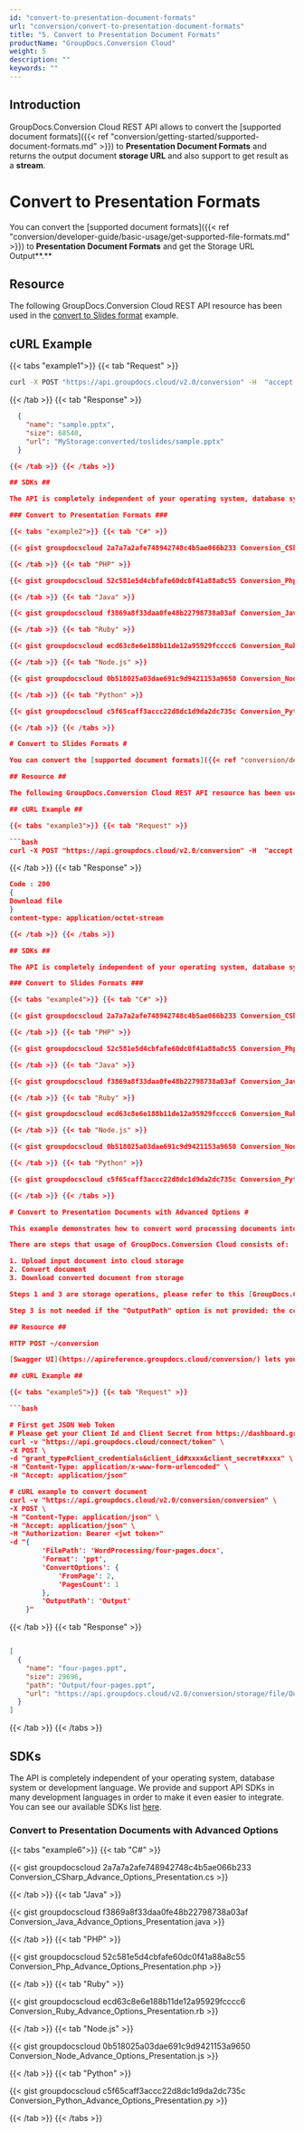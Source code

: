 ```yaml
---
id: "convert-to-presentation-document-formats"
url: "conversion/convert-to-presentation-document-formats"
title: "5. Convert to Presentation Document Formats"
productName: "GroupDocs.Conversion Cloud"
weight: 5
description: ""
keywords: ""
---
```


## Introduction ##

GroupDocs.Conversion Cloud REST API allows to convert the [supported document formats]({{< ref "conversion/getting-started/supported-document-formats.md" >}}) to **Presentation Document Formats** and returns the output document **storage URL** and also support to get result as a **stream**.

# Convert to Presentation Formats #

You can convert the [supported document formats]({{< ref "conversion/developer-guide/basic-usage/get-supported-file-formats.md" >}}) to **Presentation Document Formats** and get the Storage URL Output**.**

## Resource ##

The following GroupDocs.Conversion Cloud REST API resource has been used in the [convert to Slides format](https://apireference.groupdocs.cloud/conversion/#/Conversion/ConvertDocument) example.

## cURL Example ##

{{< tabs "example1">}} {{< tab "Request" >}}

```bash
curl -X POST "https://api.groupdocs.cloud/v2.0/conversion" -H  "accept: application/json" -H  "authorization: Bearer [Access Token]" -H  "Content-Type: application/json" -d "{  \"Storage\": \"MyStorage\",  \"FilePath\": \"conversions/sample.docx\",  \"Format\": \"pptx\",  \"LoadOptions\": {\"DocxLoadOptions\": {\"Password\": \"\",   \"HideWordTrackedChanges\":\"true\",   \"DefaultFont\":\"Arial\"   }},  \"ConvertOptions\": { \"Password\": \"\",      \"FromPage\": \"1\",     \"PagesCount\": \"2\",     \"Zoom\": \"1\"  },  \"OutputPath\": \"converted/toslides\"}"

```

{{< /tab >}} {{< tab "Response" >}}

```json
  {
    "name": "sample.pptx",
    "size": 68540,
    "url": "MyStorage:converted/toslides/sample.pptx"
  }

{{< /tab >}} {{< /tabs >}}

## SDKs ##

The API is completely independent of your operating system, database system or development language. We provide and support API SDKs in many development languages in order to make it even easier to integrate. You can see our available SDKs list [here](https://github.com/groupdocs-conversion-cloud).

### Convert to Presentation Formats ###

{{< tabs "example2">}} {{< tab "C#" >}}

{{< gist groupdocscloud 2a7a7a2afe748942748c4b5ae066b233 Conversion_CSharp_Convert_To_Slides.cs >}}

{{< /tab >}} {{< tab "PHP" >}}

{{< gist groupdocscloud 52c581e5d4cbfafe60dc0f41a88a8c55 Conversion_Php_Convert_To_Slides.php >}}

{{< /tab >}} {{< tab "Java" >}}

{{< gist groupdocscloud f3869a8f33daa0fe48b22798738a03af Conversion_Java_Convert_To_Slides.java >}}

{{< /tab >}} {{< tab "Ruby" >}}

{{< gist groupdocscloud ecd63c8e6e188b11de12a95929fcccc6 Conversion_Ruby_Convert_To_Slides.rb >}}

{{< /tab >}} {{< tab "Node.js" >}}

{{< gist groupdocscloud 0b518025a03dae691c9d9421153a9650 Conversion_Node_Convert_To_Slides.js >}}

{{< /tab >}} {{< tab "Python" >}}

{{< gist groupdocscloud c5f65caff3accc22d8dc1d9da2dc735c Conversion_Python_Convert_To_Slides.py >}}

{{< /tab >}} {{< /tabs >}}

# Convert to Slides Formats #

You can convert the [supported document formats]({{< ref "conversion/developer-guide/basic-usage/get-supported-file-formats.md" >}}) to **Presentation Document Formats** and get the Stream Output**.**

## Resource ##

The following GroupDocs.Conversion Cloud REST API resource has been used in the [convert to Slides format](https://apireference.groupdocs.cloud/conversion/#/Conversion/ConvertDocument) example.

## cURL Example ##

{{< tabs "example3">}} {{< tab "Request" >}}

```bash
curl -X POST "https://api.groupdocs.cloud/v2.0/conversion" -H  "accept: application/json" -H  "authorization: Bearer [Access Token]" -H  "Content-Type: application/json" -d "{  \"Storage\": \"MyStorage\",  \"FilePath\": \"conversions/sample.docx\",  \"Format\": \"pptx\",  \"LoadOptions\": {\"DocxLoadOptions\": {\"Password\": \"\",   \"HideWordTrackedChanges\":\"true\",   \"DefaultFont\":\"Arial\"   }},  \"ConvertOptions\": { \"Password\": \"\",      \"FromPage\": \"1\",     \"PagesCount\": \"2\",     \"Zoom\": \"1\"  },  \"OutputPath\": \""}"

```

{{< /tab >}} {{< tab "Response" >}}

```json
Code : 200
{
Download file
}
content-type: application/octet-stream

{{< /tab >}} {{< /tabs >}}

## SDKs ##

The API is completely independent of your operating system, database system or development language. We provide and support API SDKs in many development languages in order to make it even easier to integrate. You can see our available SDKs list [here](https://github.com/groupdocs-conversion-cloud).

### Convert to Slides Formats ###

{{< tabs "example4">}} {{< tab "C#" >}}

{{< gist groupdocscloud 2a7a7a2afe748942748c4b5ae066b233 Conversion_CSharp_Convert_To_Slides_Stream.cs >}}

{{< /tab >}} {{< tab "PHP" >}}

{{< gist groupdocscloud 52c581e5d4cbfafe60dc0f41a88a8c55 Conversion_Php_Convert_To_Slides_Stream.php >}}

{{< /tab >}} {{< tab "Java" >}}

{{< gist groupdocscloud f3869a8f33daa0fe48b22798738a03af Conversion_Java_Convert_To_Slides_Stream.java >}}

{{< /tab >}} {{< tab "Ruby" >}}

{{< gist groupdocscloud ecd63c8e6e188b11de12a95929fcccc6 Conversion_Ruby_Convert_To_Slides_Stream.rb >}}

{{< /tab >}} {{< tab "Node.js" >}}

{{< gist groupdocscloud 0b518025a03dae691c9d9421153a9650 Conversion_Node_Convert_To_Slides_Stream.js >}}

{{< /tab >}} {{< tab "Python" >}}

{{< gist groupdocscloud c5f65caff3accc22d8dc1d9da2dc735c Conversion_Python_Convert_To_Slides_Stream.py >}}

{{< /tab >}} {{< /tabs >}}

# Convert to Presentation Documents with Advanced Options #

This example demonstrates how to convert word processing documents into presentation documents with advanced conversion options.

There are steps that usage of GroupDocs.Conversion Cloud consists of:

1. Upload input document into cloud storage
2. Convert document
3. Download converted document from storage

Steps 1 and 3 are storage operations, please refer to this [GroupDocs.Conversion Cloud Storage Operations]({{< ref "conversion/developer-guide/working-with-storage-api.md" >}}) for usage details.

Step 3 is not needed if the "OutputPath" option is not provided: the convert API method will return the converted document in the response body.

## Resource ##

HTTP POST ~/conversion

[Swagger UI](https://apireference.groupdocs.cloud/conversion/) lets you call this REST API directly from the browser.

## cURL Example ##

{{< tabs "example5">}} {{< tab "Request" >}}

```bash

# First get JSON Web Token
# Please get your Client Id and Client Secret from https://dashboard.groupdocs.cloud/applications. Kindly place Client Id in "client_id" and Client Secret in "client_secret" argument.
curl -v "https://api.groupdocs.cloud/connect/token" \
-X POST \
-d "grant_type#client_credentials&client_id#xxxx&client_secret#xxxx" \
-H "Content-Type: application/x-www-form-urlencoded" \
-H "Accept: application/json"

# cURL example to convert document
curl -v "https://api.groupdocs.cloud/v2.0/conversion/conversion" \
-X POST \
-H "Content-Type: application/json" \
-H "Accept: application/json" \
-H "Authorization: Bearer <jwt token>"
-d "{
        'FilePath': 'WordProcessing/four-pages.docx',
        'Format': 'ppt',
        'ConvertOptions': {
            'FromPage': 2,
            'PagesCount': 1
        },
        'OutputPath': 'Output'
    }"

```

{{< /tab >}} {{< tab "Response" >}}

```json

[
  {
    "name": "four-pages.ppt",
    "size": 29696,
    "path": "Output/four-pages.ppt",
    "url": "https://api.groupdocs.cloud/v2.0/conversion/storage/file/Output/four-pages.ppt"
  }
]
```
{{< /tab >}} {{< /tabs >}}

## SDKs ##

The API is completely independent of your operating system, database system or development language. We provide and support API SDKs in many development languages in order to make it even easier to integrate. You can see our available SDKs list [here](https://github.com/groupdocs-conversion-cloud).

### Convert to Presentation Documents with Advanced Options ###

{{< tabs "example6">}} {{< tab "C#" >}}

{{< gist groupdocscloud 2a7a7a2afe748942748c4b5ae066b233 Conversion_CSharp_Advance_Options_Presentation.cs >}}

{{< /tab >}} {{< tab "Java" >}}

{{< gist groupdocscloud f3869a8f33daa0fe48b22798738a03af Conversion_Java_Advance_Options_Presentation.java >}}

{{< /tab >}} {{< tab "PHP" >}}

{{< gist groupdocscloud 52c581e5d4cbfafe60dc0f41a88a8c55 Conversion_Php_Advance_Options_Presentation.php >}}

{{< /tab >}} {{< tab "Ruby" >}}

{{< gist groupdocscloud ecd63c8e6e188b11de12a95929fcccc6 Conversion_Ruby_Advance_Options_Presentation.rb >}}

{{< /tab >}} {{< tab "Node.js" >}}

{{< gist groupdocscloud 0b518025a03dae691c9d9421153a9650 Conversion_Node_Advance_Options_Presentation.js >}}

{{< /tab >}} {{< tab "Python" >}}

{{< gist groupdocscloud c5f65caff3accc22d8dc1d9da2dc735c Conversion_Python_Advance_Options_Presentation.py >}}

{{< /tab >}} {{< /tabs >}}
